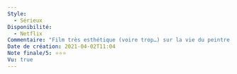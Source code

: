 ```yaml
---
Style:
  - Sérieux
Disponibilité:
  - Netflix
Commentaire: "Film très esthétique (voire trop…) sur la vie du peintre Vincent Van Gogh—que le bouffon vert incarne à merveille ! Le style est très symbolique, à commencer par le cadrage « caméra au poing » qui renforce bien le tourmente de l’artiste. Malheureusement l’histoire n’est pas très bien rythmée, et trop « symbolique ». C’est un beau film snob. "
Date de création: 2021-04-02T11:04
Note finale/5: ⭐⭐⭐
Vu: true
---
```

